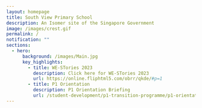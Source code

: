 ```yaml
---
layout: homepage
title: South View Primary School
description: An Isomer site of the Singapore Government
image: /images/crest.gif
permalink: /
notification: ""
sections:
  - hero:
      background: /images/Main.jpg
      key_highlights:
        - title: WE-STories 2023
          description: Click here for WE-STories 2023
          url: https://online.fliphtml5.com/obrr/qkde/#p=1
        - title: P1 Orientation
          description: P1 Orientation Briefing
          url: /student-development/p1-transition-programme/p1-orientation/
---
```

